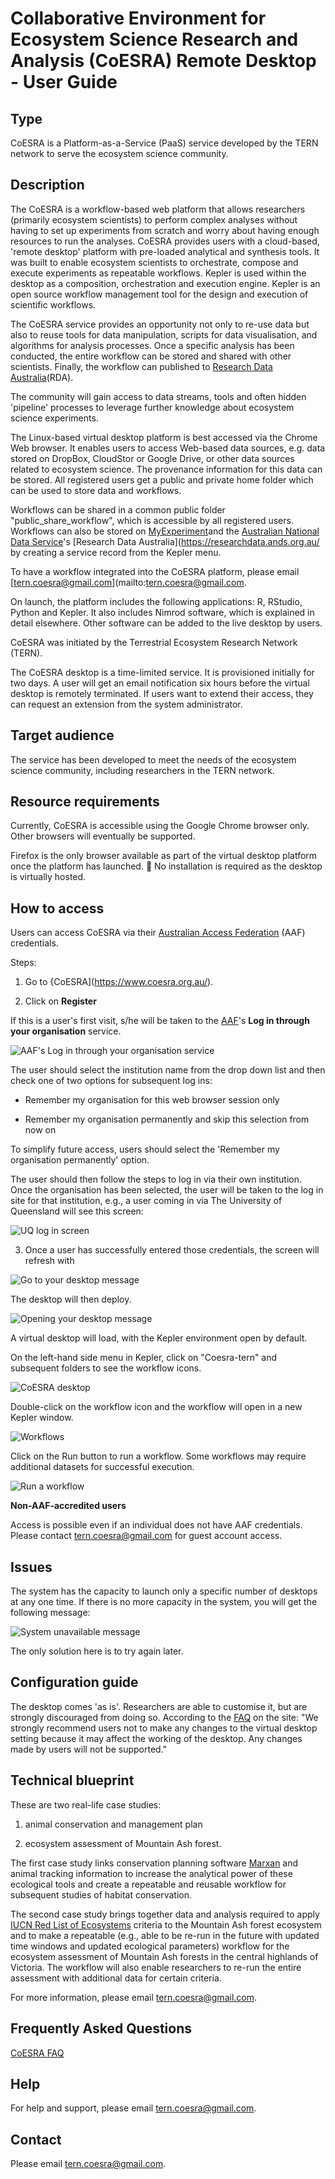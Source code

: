 # Collaborative Environment for Ecosystem Science Research and Analysis (CoESRA) Remote Desktop - User Guide 

## Type

CoESRA is a Platform-as-a-Service (PaaS) service developed by the TERN network to serve the ecosystem science community.

## Description

The CoESRA is a workflow-based web platform that allows researchers (primarily ecosystem scientists) to perform complex analyses without having to set up experiments from scratch and worry about having enough resources to run the analyses. CoESRA provides users with a cloud-based, 'remote desktop' platform with pre-loaded analytical and synthesis tools. It was built to enable ecosystem scientists to orchestrate, compose and execute experiments as repeatable workflows. Kepler is used within the desktop as a composition, orchestration and execution engine. Kepler is an open source workflow management tool for the design and execution of scientific workflows.

The CoESRA service provides an opportunity not only to re-use data but also to reuse tools for data manipulation, scripts for data visualisation, and algorithms for analysis processes. Once a specific analysis has been conducted, the entire workflow can be stored and shared with other scientists. Finally, the workflow can published to [Research Data Australia](https://researchdata.ands.org.au/)(RDA).

The community will gain access to data streams, tools and often hidden 'pipeline' processes to leverage further knowledge about ecosystem science experiments.

The Linux-based virtual desktop platform is best accessed via the Chrome Web browser. It enables users to access Web-based data sources, e.g. data stored on DropBox, CloudStor or Google Drive, or other data sources related to ecosystem science. The provenance information for this data can be stored. All registered users get a public and private home folder which can be used to store data and workflows.

Workflows can be shared in a common public folder "public_share_workflow", which is accessible by all registered users. Workflows can also be stored on [MyExperiment](http://www.myexperiment.org/home)and the [Australian National Data Service](http://ands.org.au/)'s [Research Data Australia](https://researchdata.ands.org.au/ by creating a service record from the Kepler menu.

To have a workflow integrated into the CoESRA platform, please email [tern.coesra@gmail.com](mailto:tern.coesra@gmail.com.

On launch, the platform includes the following applications: R, RStudio, Python and Kepler. It also includes Nimrod software, which is explained in detail elsewhere. Other software can be added to the live desktop by users.

CoESRA was initiated by the Terrestrial Ecosystem Research Network (TERN).  

The CoESRA desktop is a time-limited service. It is provisioned initially for two days. A user will get an email notification six hours before the virtual desktop is remotely terminated. If users want to extend their access, they can request an extension from the system administrator.

## Target audience

The service has been developed to meet the needs of the ecosystem science community, including researchers in the TERN network.

## Resource requirements

Currently, CoESRA is accessible using the Google Chrome browser only. Other browsers will eventually be supported. 

Firefox is the only browser available as part of the virtual desktop platform once the platform has launched.

No installation is required as the desktop is virtually hosted.

## How to access

Users can access CoESRA via their [Australian Access Federation](http://aaf.edu.au/) (AAF) credentials. 

Steps:

1. Go to {CoESRA](https://www.coesra.org.au/).

2. Click on **Register**

If this is a user's first visit, s/he will be taken to the [AAF](http://aaf.edu.au/)'s **Log in through your organisation** service. 

![AAF's Log in through your organisation service](images/coesra2.png)

The user should select the institution name from the drop down list and then check one of two options for subsequent log ins:

- Remember my organisation for this web browser session only

- Remember my organisation permanently and skip this selection from now on

To simplify future access, users should select the 'Remember my organisation permanently' option. 

The user should then follow the steps to log in via their own institution.  Once the organisation has been selected, the user will be taken to the log in site for that institution, e.g., a user coming in via The University of Queensland will see this screen:

![UQ log in screen](images/coesra1.png)


3. Once a user has successfully entered those credentials, the screen will refresh with

![Go to your desktop message](images/coesra3.png)

The desktop will then deploy.

![Opening your desktop message](images/coesra4.png)

A virtual desktop will load, with the Kepler environment open by default.

On the left-hand side menu in Kepler, click on "Coesra-tern" and subsequent folders to see the workflow icons.

![CoESRA desktop](images/coesra5.png)

Double-click on the workflow icon and the workflow will open in a new Kepler window.

![Workflows](images/coesra6.png)

Click on the Run button to run a workflow. Some workflows may require additional datasets for successful execution.

![Run a workflow](images/coesra7.png)

**Non-AAF-accredited users**

Access is possible even if an individual does not have AAF credentials. Please contact tern.coesra@gmail.com for guest account access.

## Issues
The system has the capacity to launch only a specific number of desktops at any one time. If there is no more capacity in the system, you will get the following message:

![System unavailable message](images/coesra8.png)

The only solution here is to try again later.

## Configuration guide

The desktop comes 'as is'. Researchers are able to customise it, but are strongly discouraged from doing so. According to the [FAQ](https://www.coesra.org.au/#/faq) on the site: "We strongly recommend users not to make any changes to the virtual desktop setting because it may affect the working of the desktop. Any changes made by users will not be supported."

## Technical blueprint

These are two real-life case studies: 

1) animal conservation and management plan 

2) ecosystem assessment of Mountain Ash forest.

The first case study links conservation planning software [Marxan](http://marxan.net) and animal tracking information to increase the analytical power of these ecological tools and create a repeatable and reusable workflow for subsequent studies of habitat conservation.

The second case study brings together data and analysis required to apply [IUCN Red List of Ecosystems](http://www.iucnredlistofecosystems.org/) criteria to the Mountain Ash forest ecosystem and to make a repeatable (e.g., able to be re-run in the future with updated time windows and updated ecological parameters) workflow for the ecosystem assessment of Mountain Ash forests in the central highlands of Victoria. The workflow will also enable researchers to re-run the entire assessment with additional data for certain criteria.

For more information, please email [tern.coesra@gmail.com](mailto:tern.coesra@gmail.com).

## Frequently Asked Questions

[CoESRA FAQ](https://www.coesra.org.au/#/faq)

## Help
For help and support, please email [tern.coesra@gmail.com](mailto:tern.coesra@gmail.com).

## Contact	

Please email [tern.coesra@gmail.com](mailto:tern.coesra@gmail.com).








